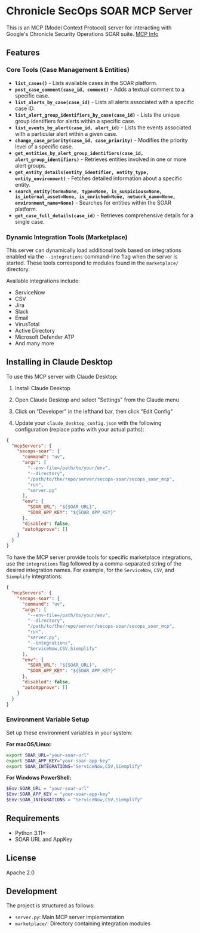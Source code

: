 # Chronicle SecOps SOAR MCP Server

This is an MCP (Model Context Protocol) server for interacting with Google's
Chronicle Security Operations SOAR suite.
[MCP Info](https://modelcontextprotocol.io/introduction)

## Features

### Core Tools (Case Management & Entities)

- **`list_cases()`** - Lists available cases in the SOAR platform.
- **`post_case_comment(case_id, comment)`** - Adds a textual comment to a specific case.
- **`list_alerts_by_case(case_id)`** - Lists all alerts associated with a specific case ID.
- **`list_alert_group_identifiers_by_case(case_id)`** - Lists the unique group identifiers for alerts within a specific case.
- **`list_events_by_alert(case_id, alert_id)`** - Lists the events associated with a particular alert within a given case.
- **`change_case_priority(case_id, case_priority)`** - Modifies the priority level of a specific case.
- **`get_entities_by_alert_group_identifiers(case_id, alert_group_identifiers)`** - Retrieves entities involved in one or more alert groups.
- **`get_entity_details(entity_identifier, entity_type, entity_environment)`** - Fetches detailed information about a specific entity.
- **`search_entity(term=None, type=None, is_suspicious=None, is_internal_asset=None, is_enriched=None, network_name=None, environment_name=None)`** - Searches for entities within the SOAR platform.
- **`get_case_full_details(case_id)`** - Retrieves comprehensive details for a single case.

### Dynamic Integration Tools (Marketplace)

This server can dynamically load additional tools based on integrations enabled via the `--integrations` command-line flag when the server is started. These tools correspond to modules found in the `marketplace/` directory.

Available integrations include:
- ServiceNow
- CSV
- Jira
- Slack
- Email
- VirusTotal
- Active Directory
- Microsoft Defender ATP
- And many more

## Installing in Claude Desktop

To use this MCP server with Claude Desktop:

1.  Install Claude Desktop

2.  Open Claude Desktop and select "Settings" from the Claude menu

3.  Click on "Developer" in the lefthand bar, then click "Edit Config"

4.  Update your `claude_desktop_config.json` with the following configuration
    (replace paths with your actual paths):

```json
{
  "mcpServers": {
    "secops-soar": {
      "command": "uv",
      "args": [
        "--env-file=/path/to/your/env",
        "--directory",
        "/path/to/the/repo/server/secops-soar/secops_soar_mcp",
        "run",
        "server.py"
      ],
      "env": {
        "SOAR_URL": "${SOAR_URL}",
        "SOAR_APP_KEY": "${SOAR_APP_KEY}"
      },
      "disabled": false,
      "autoApprove": []
    }
  }
}
```

To have the MCP server provide tools for specific marketplace integrations, use the `integrations` flag followed by a comma-separated string of the desired integration names. For example, for the `ServiceNow`, `CSV`, and `Siemplify` integrations:
```json
{
  "mcpServers": {
    "secops-soar": {
      "command": "uv",
      "args": [
        "--env-file=/path/to/your/env",
        "--directory",
        "/path/to/the/repo/server/secops-soar/secops_soar_mcp",
        "run",
        "server.py",
        "--integrations",
        "ServiceNow,CSV,Siemplify"
      ],
      "env": {
        "SOAR_URL": "${SOAR_URL}",
        "SOAR_APP_KEY": "${SOAR_APP_KEY}"
      },
      "disabled": false,
      "autoApprove": []
    }
  }
}
```

### Environment Variable Setup

Set up these environment variables in your system:

**For macOS/Linux:**
```bash
export SOAR_URL="your-soar-url"
export SOAR_APP_KEY="your-soar-app-key"
export SOAR_INTEGRATIONS="ServiceNow,CSV,Siemplify"
```

**For Windows PowerShell:**
```powershell
$Env:SOAR_URL = "your-soar-url"
$Env:SOAR_APP_KEY = "your-soar-app-key"
$Env:SOAR_INTEGRATIONS = "ServiceNow,CSV,Siemplify"
```

## Requirements

-   Python 3.11+
-   SOAR URL and AppKey

## License

Apache 2.0

## Development

The project is structured as follows:

-   `server.py`: Main MCP server implementation
-   `marketplace/`: Directory containing integration modules
